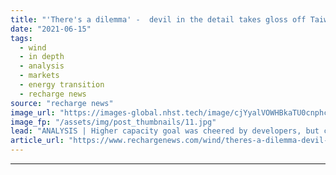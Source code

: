 ```yaml
---
title: "'There's a dilemma' -  devil in the detail takes gloss off Taiwan offshore wind plans"
date: "2021-06-15"
tags: 
  - wind
  - in depth
  - analysis
  - markets
  - energy transition
  - recharge news
source: "recharge news"
image_url: "https://images-global.nhst.tech/image/cjYyalVOWHBkaTU0cnphcFR4K0tTZGpHZGJrd0RsSzFTMFgwd0VkeUo0dz0=/nhst/binary/6038df94e43c19e2abe701ab6d360658"
image_fp: "/assets/img/post_thumbnails/11.jpg"
lead: "ANALYSIS | Higher capacity goal was cheered by developers, but caps on bidding sizes and prices are now causing concerns, writes Tim Ferry in Taipei"
article_url: "https://www.rechargenews.com/wind/theres-a-dilemma-devil-in-the-detail-takes-gloss-off-taiwan-offshore-wind-plans/2-1-1024785"
---
```


---
